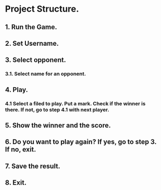 # Project Structure.

## 1. Run the Game.

## 2. Set Username.

## 3. Select opponent.

### 3.1. Select name for an opponent.

## 4. Play.

### 4.1 Select a filed to play. Put  a mark. Check if the winner is there. If not, go to step 4.1 with next player.

## 5. Show the winner and the score.

## 6. Do you want to play again? If yes, go to step 3. If no, exit.

## 7. Save the result.

## 8. Exit.


